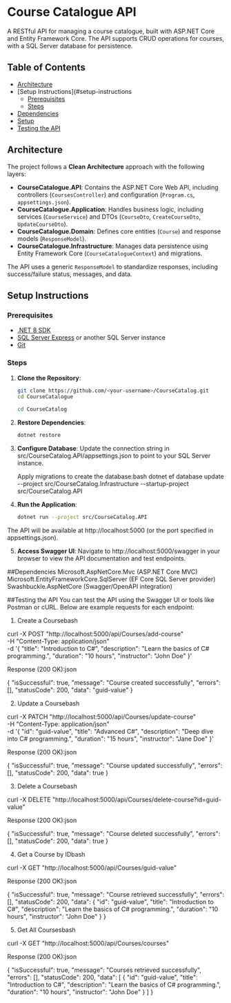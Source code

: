 # Course Catalogue API

A RESTful API for managing a course catalogue, built with ASP.NET Core and Entity Framework Core. The API supports CRUD operations for courses, with a SQL Server database for persistence.

## Table of Contents
- [Architecture](#architecture)
- [Setup Instructions](#setup-instructions
  - [Prerequisites](#prerequisites)
  - [Steps](#steps)
- [Dependencies](#dependencies)
- [Setup](#setup)
- [Testing the API](#testing-the-api)
  
## Architecture

The project follows a **Clean Architecture** approach with the following layers:

- **CourseCatalogue.API**: Contains the ASP.NET Core Web API, including controllers (`CoursesController`) and configuration (`Program.cs`, `appsettings.json`).
- **CourseCatalogue.Application**: Handles business logic, including services (`CourseService`) and DTOs (`CourseDto`, `CreateCourseDto`, `UpdateCourseDto`).
- **CourseCatalogue.Domain**: Defines core entities (`Course`) and response models (`ResponseModel`).
- **CourseCatalogue.Infrastructure**: Manages data persistence using Entity Framework Core (`CourseCatalogueContext`) and migrations.

The API uses a generic `ResponseModel` to standardize responses, including success/failure status, messages, and data.

## Setup Instructions

### Prerequisites
- [.NET 8 SDK](https://dotnet.microsoft.com/download/dotnet/8.0)
- [SQL Server Express](https://www.microsoft.com/en-us/sql-server/sql-server-downloads) or another SQL Server instance
- [Git](https://git-scm.com/downloads)

### Steps
1. **Clone the Repository**:
   ```bash
   git clone https://github.com/<your-username>/CourseCatalog.git
   cd CourseCatalogue

   cd CourseCatalog

2. **Restore Dependencies**:
   ```bash
   dotnet restore

3. **Configure Database**:
   Update the connection string in src/CourseCatalog.API/appsettings.json to point to your SQL Server instance.

   Apply migrations to create the database:bash
   dotnet ef database update --project src/CourseCatalog.Infrastructure --startup-project src/CourseCatalog.API

5. **Run the Application**:
   ```bash
   dotnet run --project src/CourseCatalog.API

The API will be available at http://localhost:5000 (or the port specified in appsettings.json).

5. **Access Swagger UI**:
   Navigate to http://localhost:5000/swagger in your browser to view the API documentation and test endpoints.

##Dependencies
Microsoft.AspNetCore.Mvc (ASP.NET Core MVC)
Microsoft.EntityFrameworkCore.SqlServer (EF Core SQL Server provider)
Swashbuckle.AspNetCore (Swagger/OpenAPI integration)

##Testing the API
You can test the API using the Swagger UI or tools like Postman or cURL. Below are example requests for each endpoint:

1. Create a Coursebash

curl -X POST "http://localhost:5000/api/Courses/add-course" \
-H "Content-Type: application/json" \
-d '{
  "title": "Introduction to C#",
  "description": "Learn the basics of C# programming.",
  "duration": "10 hours",
  "instructor": "John Doe"
}'

Response (200 OK):json

{
  "isSuccessful": true,
  "message": "Course created successfully",
  "errors": [],
  "statusCode": 200,
  "data": "guid-value"
}

2. Update a Coursebash

curl -X PATCH "http://localhost:5000/api/Courses/update-course" \
-H "Content-Type: application/json" \
-d '{
  "id": "guid-value",
  "title": "Advanced C#",
  "description": "Deep dive into C# programming.",
  "duration": "15 hours",
  "instructor": "Jane Doe"
}'

Response (200 OK):json

{
  "isSuccessful": true,
  "message": "Course updated successfully",
  "errors": [],
  "statusCode": 200,
  "data": true
}

3. Delete a Coursebash

curl -X DELETE "http://localhost:5000/api/Courses/delete-course?id=guid-value"

Response (200 OK):json

{
  "isSuccessful": true,
  "message": "Course deleted successfully",
  "errors": [],
  "statusCode": 200,
  "data": true
}

4. Get a Course by IDbash

curl -X GET "http://localhost:5000/api/Courses/guid-value"

Response (200 OK):json

{
  "isSuccessful": true,
  "message": "Course retrieved successfully",
  "errors": [],
  "statusCode": 200,
  "data": {
    "id": "guid-value",
    "title": "Introduction to C#",
    "description": "Learn the basics of C# programming.",
    "duration": "10 hours",
    "instructor": "John Doe"
  }
}

5. Get All Coursesbash

curl -X GET "http://localhost:5000/api/Courses/courses"

Response (200 OK):json

{
  "isSuccessful": true,
  "message": "Courses retrieved successfully",
  "errors": [],
  "statusCode": 200,
  "data": [
    {
      "id": "guid-value",
      "title": "Introduction to C#",
      "description": "Learn the basics of C# programming.",
      "duration": "10 hours",
      "instructor": "John Doe"
    }
  ]
}

